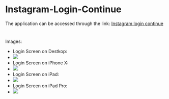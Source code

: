 # Instagram-Login-Continue

The application can be accessed through the link: [Instagram login continue](https://vitormanoelcsantos.github.io/Instagram-Login-Continue/)

#

Images:
  - Login Screen on Destkop: 
  - ![](https://github.com/vitormanoelcsantos/Instagram-Login-Continue-Images/blob/master/continue-screen-desktop.png)
  - Login Screen on iPhone X:
  - ![](https://github.com/vitormanoelcsantos/Instagram-Login-Continue-Images/blob/master/continue-screen-iphonex.png)
   - Login Screen on iPad:
  - ![](https://github.com/vitormanoelcsantos/Instagram-Login-Continue-Images/blob/master/continue-screen-ipad.png)
   - Login Screen on iPad Pro:
  - ![](https://github.com/vitormanoelcsantos/Instagram-Login-Continue-Images/blob/master/continue-screen-ipadpro.png)
